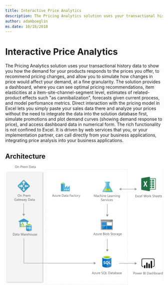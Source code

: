 ```yaml
---
title: Interactive Price Analytics 
description: The Pricing Analytics solution uses your transactional history data to show you how the demand for your products responds to the prices you offer, to recommend pricing changes, and allow you to simulate how changes in price would affect your demand, at a fine granularity.
author: adamboeglin
ms.date: 10/18/2018
---
```

# Interactive Price Analytics 
The Pricing Analytics solution uses your transactional history data to show you how the demand for your products responds to the prices you offer, to recommend pricing changes, and allow you to simulate how changes in price would affect your demand, at a fine granularity.
The solution provides a dashboard, where you can see optimal pricing recommendations, item elasticities at a item-site-channel-segment level, estimates of related-product effects such "as cannibalization", forecasts given current process, and model perfomance metrics.
Direct interaction with the pricing model in Excel lets you simply paste your sales data there and analyze your prices without the need to integrate the data into the solution database first, simulate promotions and plot demand curves (showing demand response to price), and access dashboard data in numerical form.
The rich functionality is not confined to Excel. It is driven by web services that you, or your implementation partner, can call directly from your business applications, integrating price analysis into your business applications.

## Architecture
<img src="media/interactive-price-analytics.svg" alt='architecture diagram' />